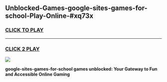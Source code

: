 
## Unblocked-Games-google-sites-games-for-school-Play-Online-#xq73x
<h3>
<a href="https://premium.freeplayer.one?title=google-sites-games-for-school&ref=27F">CLICK TO PLAY</a></h3>
<hr>

<h3>
<a href="https://premium.freeplayer.one?title=google-sites-games-for-school&ref=27F">CLICK 2 PLAY</a>
  
</h3>

<a href="https://premium.freeplayer.one?title=google-sites-games-for-school&ref=27F"><img src="https://clearcache.store/games.png"></a>


**google-sites-games-for-school games unblocked: Your Gateway to Fun and Accessible Online Gaming**
